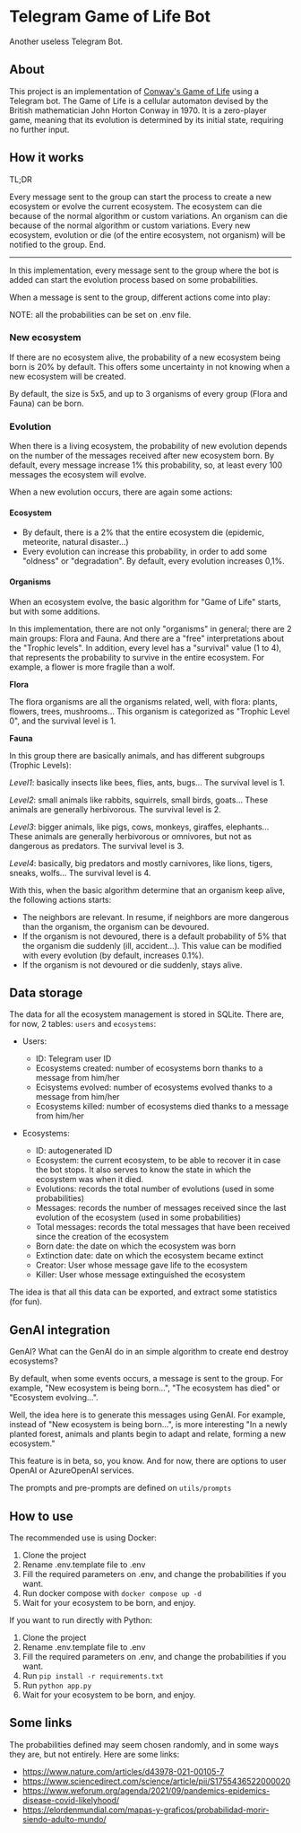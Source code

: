 # Telegram Game of Life Bot
Another useless Telegram Bot.

## About
This project is an implementation of [Conway's Game of Life](https://en.wikipedia.org/wiki/Conway%27s_Game_of_Life) using a Telegram bot. The Game of Life is a cellular automaton devised by the British mathematician John Horton Conway in 1970. It is a zero-player game, meaning that its evolution is determined by its initial state, requiring no further input.

## How it works
TL;DR

Every message sent to the group can start the process to create a new ecosystem or evolve the current ecosystem. The ecosystem can die because of the normal algorithm or custom variations. An organism can die because of the normal algorithm or custom variations. Every new ecosystem, evolution or die (of the entire ecosystem, not organism) will be notified to the group. End.

---

In this implementation, every message sent to the group where the bot is added can start the evolution process based on some probabilities.

When a message is sent to the group, different actions come into play:

NOTE: all the probabilities can be set on .env file.

### New ecosystem
If there are no ecosystem alive, the probability of a new ecosystem being born is 20% by default. This offers some uncertainty in not knowing when a new ecosystem will be created.

By default, the size is 5x5, and up to 3 organisms of every group (Flora and Fauna) can be born.

### Evolution
When there is a living ecosystem, the probability of new evolution depends on the number of the messages received after new ecosystem born. By default, every message increase 1% this probability, so, at least every 100 messages the ecosystem will evolve.

When a new evolution occurs, there are again some actions:
#### Ecosystem
- By default, there is a 2% that the entire ecosystem die (epidemic, meteorite, natural disaster...)
- Every evolution can increase this probability, in order to add some "oldness" or "degradation". By default, every evolution increases 0,1%.

#### Organisms
When an ecosystem evolve, the basic algorithm for "Game of Life" starts, but with some additions.

In this implementation, there are not only "organisms" in general; there are 2 main groups: Flora and Fauna. And there are a "free" interpretations about the "Trophic levels". In addition, every level has a "survival" value (1 to 4), that represents the probability to survive in the entire ecosystem. For example, a flower is more fragile than a wolf.

**Flora**

The flora organisms are all the organisms related, well, with flora: plants, flowers, trees, mushrooms... This organism is categorized as "Trophic Level 0", and the survival level is 1.

**Fauna**

In this group there are basically animals, and has different subgroups (Trophic Levels):

_Level1_: basically insects like bees, flies, ants, bugs... The survival level is 1.

_Level2_: small animals like rabbits, squirrels, small birds, goats... These animals are generally herbivorous. The survival level is 2.

_Level3_: bigger animals, like pigs, cows, monkeys, giraffes, elephants... These animals are generally herbivorous or omnivores, but not as dangerous as predators. The survival level is 3.

_Level4_: basically, big predators and mostly carnivores, like lions, tigers, sneaks, wolfs... The survival level is 4.

With this, when the basic algorithm determine that an organism keep alive, the following actions starts:
- The neighbors are relevant. In resume, if neighbors are more dangerous than the organism, the organism can be devoured.
- If the organism is not devoured, there is a default probability of 5% that the organism die suddenly (ill, accident...). This value can be modified with every evolution (by default, increases 0.1%).
- If the organism is not devoured or die suddenly, stays alive.

## Data storage
The data for all the ecosystem management is stored in SQLite. There are, for now, 2 tables: `users` and `ecosystems`:

- Users: 
  - ID: Telegram user ID
  - Ecosystems created: number of ecosystems born thanks to a message from him/her
  - Ecisystems evolved: number of ecosystems evolved thanks to a message from him/her
  - Ecosystems killed: number of ecosystems died thanks to a message from him/her

- Ecosystems: 
  - ID: autogenerated ID
  - Ecosystem: the current ecosystem, to be able to recover it in case the bot stops. It also serves to know the state in which the ecosystem was when it died.
  - Evolutions: records the total number of evolutions (used in some probabilities)
  - Messages: records the number of messages received since the last evolution of the ecosystem (used in some probabilities)
  - Total messages: records the total messages that have been received since the creation of the ecosystem
  - Born date: the date on which the ecosystem was born
  - Extinction date: date on which the ecosystem became extinct
  - Creator: User whose message gave life to the ecosystem
  - Killer: User whose message extinguished the ecosystem

The idea is that all this data can be exported, and extract some statistics (for fun).

## GenAI integration
GenAI? What can the GenAI do in an simple algorithm to create end destroy ecosystems?

By default, when some events occurs, a message is sent to the group. For example, "New ecosystem is being born...", "The ecosystem has died" or "Ecosystem evolving...".

Well, the idea here is to generate this messages using GenAI. For example, instead of "New ecosystem is being born...", is more interesting "In a newly planted forest, animals and plants begin to adapt and relate, forming a new ecosystem."

This feature is in beta, so, you know. And for now, there are options to user OpenAI or AzureOpenAI services.

The prompts and pre-prompts are defined on `utils/prompts`

## How to use
The recommended use is using Docker:

1. Clone the project
2. Rename .env.template file to .env
3. Fill the required parameters on .env, and change the probabilities if you want.
4. Run docker compose with `docker compose up -d`
5. Wait for your ecosystem to be born, and enjoy.

If you want to run directly with Python:

1. Clone the project
2. Rename .env.template file to .env
3. Fill the required parameters on .env, and change the probabilities if you want.
4. Run `pip install -r requirements.txt`
5. Run `python app.py`
6. Wait for your ecosystem to be born, and enjoy.

## Some links
The probabilities defined may seem chosen randomly, and in some ways they are, but not entirely. Here are some links:

- https://www.nature.com/articles/d43978-021-00105-7
- https://www.sciencedirect.com/science/article/pii/S1755436522000020
- https://www.weforum.org/agenda/2021/09/pandemics-epidemics-disease-covid-likelyhood/
- https://elordenmundial.com/mapas-y-graficos/probabilidad-morir-siendo-adulto-mundo/